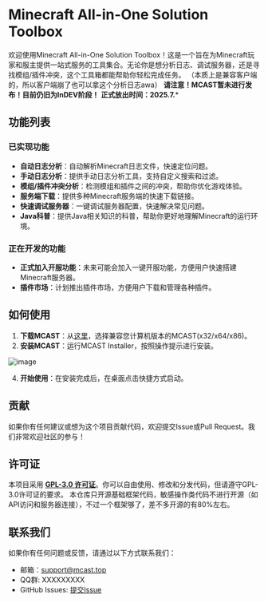# Minecraft All-in-One Solution Toolbox

欢迎使用Minecraft All-in-One Solution Toolbox！这是一个旨在为Minecraft玩家和服主提供一站式服务的工具集合。无论你是想分析日志、调试服务器，还是寻找模组/插件冲突，这个工具箱都能帮助你轻松完成任务。
（本质上是兼容客户端的，所以客户端崩了也可以拿这个分析日志awa）
**请注意！MCAST暂未进行发布！目前仍旧为InDEV阶段！**
**正式放出时间：2025.7.***

## 功能列表

### 已实现功能

- **自动日志分析**：自动解析Minecraft日志文件，快速定位问题。
- **手动日志分析**：提供手动日志分析工具，支持自定义搜索和过滤。
- **模组/插件冲突分析**：检测模组和插件之间的冲突，帮助你优化游戏体验。
- **服务端下载**：提供多种Minecraft服务端的快速下载链接。
- **快速调试服务器**：一键调试服务器配置，快速解决常见问题。
- **Java科普**：提供Java相关知识的科普，帮助你更好地理解Minecraft的运行环境。

### 正在开发的功能

- **正式加入开服功能**：未来可能会加入一键开服功能，方便用户快速搭建Minecraft服务器。
- **插件市场**：计划推出插件市场，方便用户下载和管理各种插件。

## 如何使用

1. **下载MCAST**：从[这里](https://github.com/IPlayForPlayer/MCAST/releases)，选择兼容您计算机版本的MCAST(x32/x64/x86)。
2. **安装MCAST**：运行MCAST Installer，按照操作提示进行安装。
   
![image](https://github.com/user-attachments/assets/a13674c9-477d-4c61-b06a-209b402edf1e)

4. **开始使用**：在安装完成后，在桌面点击快捷方式启动。

## 贡献

如果你有任何建议或想为这个项目贡献代码，欢迎提交Issue或Pull Request。我们非常欢迎社区的参与！

## 许可证

本项目采用 **[GPL-3.0 许可证](LICENSE)**。你可以自由使用、修改和分发代码，但请遵守GPL-3.0许可证的要求。
本仓库只开源基础框架代码，敏感操作类代码不进行开源（如API访问和服务器连接），不过一个框架够了，差不多开源的有80%左右。
## 联系我们

如果你有任何问题或反馈，请通过以下方式联系我们：

- 邮箱：support@mcast.top
- QQ群: XXXXXXXXX
- GitHub Issues: [提交Issue](https://github.com/IPlayForPlayer/MCAST/issues)
